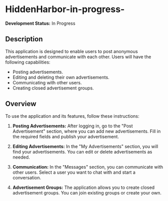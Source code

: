 # HiddenHarbor-in-progress-

**Development Status:** In Progress

## Description

This application is designed to enable users to post anonymous advertisements and communicate with each other. Users will have the following capabilities:

- Posting advertisements.
- Editing and deleting their own advertisements.
- Communicating with other users.
- Creating closed advertisement groups.

## Overview

To use the application and its features, follow these instructions:

1. **Posting Advertisements:** After logging in, go to the "Post Advertisement" section, where you can add new advertisements. Fill in the required fields and publish your advertisement.

2. **Editing Advertisements:** In the "My Advertisements" section, you will find your advertisements. You can edit or delete advertisements as needed.

3. **Communication:** In the "Messages" section, you can communicate with other users. Select a user you want to chat with and start a conversation.

4. **Advertisement Groups:** The application allows you to create closed advertisement groups. You can join existing groups or create your own.
